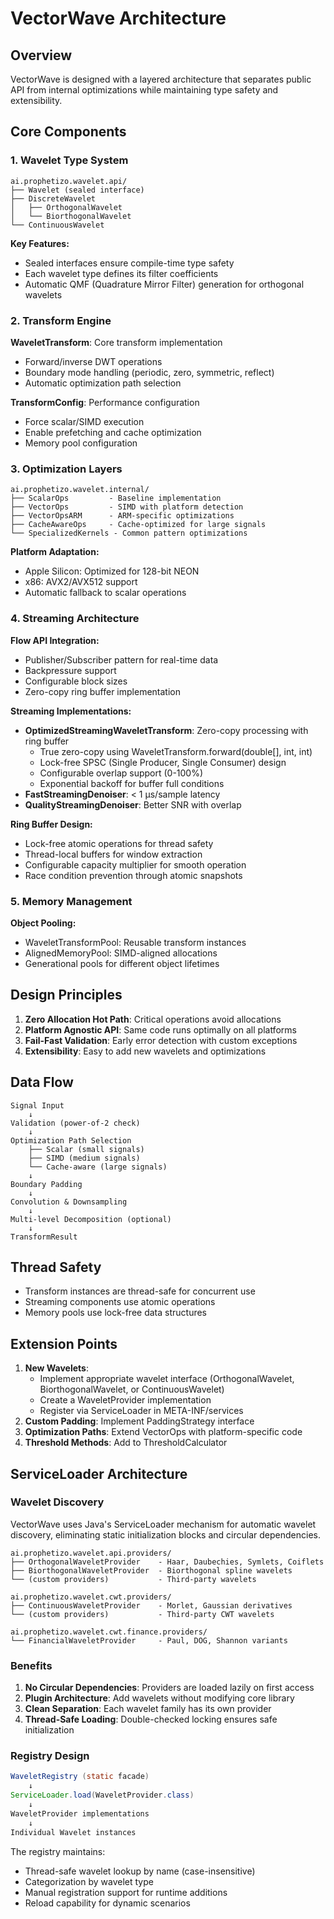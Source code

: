 # VectorWave Architecture

## Overview

VectorWave is designed with a layered architecture that separates public API from internal optimizations while maintaining type safety and extensibility.

## Core Components

### 1. Wavelet Type System

```
ai.prophetizo.wavelet.api/
├── Wavelet (sealed interface)
├── DiscreteWavelet
│   ├── OrthogonalWavelet
│   └── BiorthogonalWavelet
└── ContinuousWavelet
```

**Key Features:**
- Sealed interfaces ensure compile-time type safety
- Each wavelet type defines its filter coefficients
- Automatic QMF (Quadrature Mirror Filter) generation for orthogonal wavelets

### 2. Transform Engine

**WaveletTransform**: Core transform implementation
- Forward/inverse DWT operations
- Boundary mode handling (periodic, zero, symmetric, reflect)
- Automatic optimization path selection

**TransformConfig**: Performance configuration
- Force scalar/SIMD execution
- Enable prefetching and cache optimization
- Memory pool configuration

### 3. Optimization Layers

```
ai.prophetizo.wavelet.internal/
├── ScalarOps         - Baseline implementation
├── VectorOps         - SIMD with platform detection
├── VectorOpsARM      - ARM-specific optimizations
├── CacheAwareOps     - Cache-optimized for large signals
└── SpecializedKernels - Common pattern optimizations
```

**Platform Adaptation:**
- Apple Silicon: Optimized for 128-bit NEON
- x86: AVX2/AVX512 support
- Automatic fallback to scalar operations

### 4. Streaming Architecture

**Flow API Integration:**
- Publisher/Subscriber pattern for real-time data
- Backpressure support
- Configurable block sizes
- Zero-copy ring buffer implementation

**Streaming Implementations:**
- **OptimizedStreamingWaveletTransform**: Zero-copy processing with ring buffer
  - True zero-copy using WaveletTransform.forward(double[], int, int)
  - Lock-free SPSC (Single Producer, Single Consumer) design
  - Configurable overlap support (0-100%)
  - Exponential backoff for buffer full conditions
- **FastStreamingDenoiser**: < 1 µs/sample latency
- **QualityStreamingDenoiser**: Better SNR with overlap

**Ring Buffer Design:**
- Lock-free atomic operations for thread safety
- Thread-local buffers for window extraction
- Configurable capacity multiplier for smooth operation
- Race condition prevention through atomic snapshots

### 5. Memory Management

**Object Pooling:**
- WaveletTransformPool: Reusable transform instances
- AlignedMemoryPool: SIMD-aligned allocations
- Generational pools for different object lifetimes

## Design Principles

1. **Zero Allocation Hot Path**: Critical operations avoid allocations
2. **Platform Agnostic API**: Same code runs optimally on all platforms
3. **Fail-Fast Validation**: Early error detection with custom exceptions
4. **Extensibility**: Easy to add new wavelets and optimizations

## Data Flow

```
Signal Input
    ↓
Validation (power-of-2 check)
    ↓
Optimization Path Selection
    ├── Scalar (small signals)
    ├── SIMD (medium signals)
    └── Cache-aware (large signals)
    ↓
Boundary Padding
    ↓
Convolution & Downsampling
    ↓
Multi-level Decomposition (optional)
    ↓
TransformResult
```

## Thread Safety

- Transform instances are thread-safe for concurrent use
- Streaming components use atomic operations
- Memory pools use lock-free data structures

## Extension Points

1. **New Wavelets**: 
   - Implement appropriate wavelet interface (OrthogonalWavelet, BiorthogonalWavelet, or ContinuousWavelet)
   - Create a WaveletProvider implementation
   - Register via ServiceLoader in META-INF/services
2. **Custom Padding**: Implement PaddingStrategy interface
3. **Optimization Paths**: Extend VectorOps with platform-specific code
4. **Threshold Methods**: Add to ThresholdCalculator

## ServiceLoader Architecture

### Wavelet Discovery

VectorWave uses Java's ServiceLoader mechanism for automatic wavelet discovery, eliminating static initialization blocks and circular dependencies.

```
ai.prophetizo.wavelet.api.providers/
├── OrthogonalWaveletProvider    - Haar, Daubechies, Symlets, Coiflets
├── BiorthogonalWaveletProvider  - Biorthogonal spline wavelets
└── (custom providers)           - Third-party wavelets

ai.prophetizo.wavelet.cwt.providers/
├── ContinuousWaveletProvider    - Morlet, Gaussian derivatives
└── (custom providers)           - Third-party CWT wavelets

ai.prophetizo.wavelet.cwt.finance.providers/
└── FinancialWaveletProvider     - Paul, DOG, Shannon variants
```

### Benefits

1. **No Circular Dependencies**: Providers are loaded lazily on first access
2. **Plugin Architecture**: Add wavelets without modifying core library
3. **Clean Separation**: Each wavelet family has its own provider
4. **Thread-Safe Loading**: Double-checked locking ensures safe initialization

### Registry Design

```java
WaveletRegistry (static facade)
    ↓
ServiceLoader.load(WaveletProvider.class)
    ↓
WaveletProvider implementations
    ↓
Individual Wavelet instances
```

The registry maintains:
- Thread-safe wavelet lookup by name (case-insensitive)
- Categorization by wavelet type
- Manual registration support for runtime additions
- Reload capability for dynamic scenarios